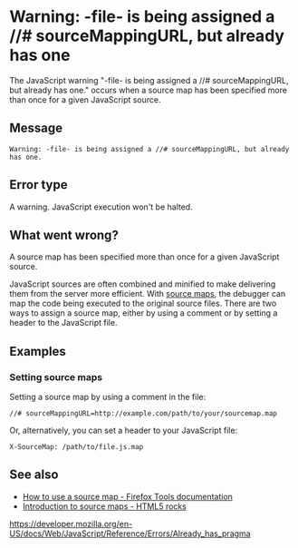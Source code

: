 # Warning: -file- is being assigned a //\# sourceMappingURL, but already has one

The JavaScript warning "-file- is being assigned a //\# sourceMappingURL, but already has one." occurs when a source map has been specified more than once for a given JavaScript source.

## Message

    Warning: -file- is being assigned a //# sourceMappingURL, but already has one.

## Error type

A warning. JavaScript execution won't be halted.

## What went wrong?

A source map has been specified more than once for a given JavaScript source.

JavaScript sources are often combined and minified to make delivering them from the server more efficient. With [source maps](https://www.html5rocks.com/en/tutorials/developertools/sourcemaps/), the debugger can map the code being executed to the original source files. There are two ways to assign a source map, either by using a comment or by setting a header to the JavaScript file.

## Examples

### Setting source maps

Setting a source map by using a comment in the file:

    //# sourceMappingURL=http://example.com/path/to/your/sourcemap.map

Or, alternatively, you can set a header to your JavaScript file:

    X-SourceMap: /path/to/file.js.map

## See also

- [How to use a source map - Firefox Tools documentation](https://developer.mozilla.org/en-US/docs/Tools/Debugger/How_to/Use_a_source_map)
- [Introduction to source maps - HTML5 rocks](https://www.html5rocks.com/en/tutorials/developertools/sourcemaps/)

<a href="https://developer.mozilla.org/en-US/docs/Web/JavaScript/Reference/Errors/Already_has_pragma" class="_attribution-link">https://developer.mozilla.org/en-US/docs/Web/JavaScript/Reference/Errors/Already_has_pragma</a>
